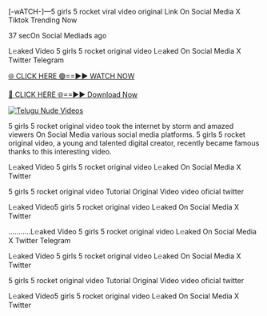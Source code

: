 [-wATCH-]—5 girls 5 rocket viral video original Link On Social Media X Tiktok Trending Now


37 secOn Social Mediads ago

L𝚎aked Video 5 girls 5 rocket original video L𝚎aked On Social Media X Twitter Telegram

[🌐 CLICK HERE 🟢==►► WATCH NOW](https://viral-xone.blogspot.com/2025/01/valovideo.html)

[🔴 CLICK HERE 🌐==►► Download Now](https://viral-xone.blogspot.com/2025/01/valovideo.html)

[![Telugu Nude Videos](https://i.imgur.com/dJHk4Zq.gif)](https://viral-xone.blogspot.com/2025/01/valovideo.html)

5 girls 5 rocket original video took the internet by storm and amazed viewers On Social Media various social media platforms. 5 girls 5 rocket original video, a young and talented digital creator, recently became famous thanks to this interesting video.

L𝚎aked Video 5 girls 5 rocket original video L𝚎aked On Social Media X Twitter

5 girls 5 rocket original video Tutorial Original Video video oficial twitter

L𝚎aked Video5 girls 5 rocket original video L𝚎aked On Social Media X Twitter

...........L𝚎aked Video 5 girls 5 rocket original video L𝚎aked On Social Media X Twitter Telegram

L𝚎aked Video 5 girls 5 rocket original video L𝚎aked On Social Media X Twitter

5 girls 5 rocket original video Tutorial Original Video video oficial twitter

L𝚎aked Video5 girls 5 rocket original video L𝚎aked On Social Media X Twitter